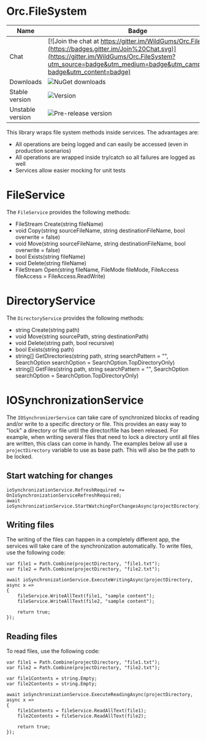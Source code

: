 Orc.FileSystem
==============

Name|Badge
---|---
Chat|[![Join the chat at https://gitter.im/WildGums/Orc.FileSystem](https://badges.gitter.im/Join%20Chat.svg)](https://gitter.im/WildGums/Orc.FileSystem?utm_source=badge&utm_medium=badge&utm_campaign=pr-badge&utm_content=badge)
Downloads|![NuGet downloads](https://img.shields.io/nuget/dt/orc.filesystem.svg)
Stable version|![Version](https://img.shields.io/nuget/v/orc.filesystem.svg)
Unstable version|![Pre-release version](https://img.shields.io/nuget/vpre/orc.filesystem.svg)

This library wraps file system methods inside services. The advantages are:

- All operations are being logged and can easily be accessed (even in production scenarios)
- All operations are wrapped inside try/catch so all failures are logged as well
- Services allow easier mocking for unit tests

# FileService

The `FileService` provides the following methods:

- FileStream Create(string fileName)
- void Copy(string sourceFileName, string destinationFileName, bool overwrite = false)
- void Move(string sourceFileName, string destinationFileName, bool overwrite = false)
- bool Exists(string fileName)
- void Delete(string fileName)
- FileStream Open(string fileName, FileMode fileMode, FileAccess fileAccess = FileAccess.ReadWrite)

# DirectoryService

The `DirectoryService` provides the following methods:

- string Create(string path)
- void Move(string sourcePath, string destinationPath)
- void Delete(string path, bool recursive)
- bool Exists(string path)
- string[] GetDirectories(string path, string searchPattern = "", SearchOption searchOption = SearchOption.TopDirectoryOnly)
- string[] GetFiles(string path, string searchPattern = "", SearchOption searchOption = SearchOption.TopDirectoryOnly)

# IOSynchronizationService

The `IOSynchronizerService` can take care of synchronized blocks of reading and/or write to a specific directory or file. This provides an easy way to "lock" a directory or file until the director/file has been released. For example, when writing several files that need to lock a directory until all files are written, this class can come in handy. The examples below all use a `projectDirectory` variable to use as base path. This will also be the path to be locked.

## Start watching for changes

	ioSynchronizationService.RefreshRequired += OnIoSynchronizationServiceRefreshRequired;
	await ioSynchronizationService.StartWatchingForChangesAsync(projectDirectory);

## Writing files

The writing of the files can happen in a completely different app, the services will take care of the synchronization automatically. To write files, use the following code:

	var file1 = Path.Combine(projectDirectory, "file1.txt");
	var file2 = Path.Combine(projectDirectory, "file2.txt");
	
	await ioSynchronizationService.ExecuteWritingAsync(projectDirectory, async x => 
	{
	    fileService.WriteAllText(file1, "sample content");
		fileService.WriteAllText(file2, "sample content");
	
	    return true;
	});

## Reading files

To read files, use the following code:

	var file1 = Path.Combine(projectDirectory, "file1.txt");
	var file2 = Path.Combine(projectDirectory, "file2.txt");
	
	var file1Contents = string.Empty;
	var file2Contents = string.Empty;
	
	await ioSynchronizationService.ExecuteReadingAsync(projectDirectory, async x => 
	{
	    file1Contents = fileService.ReadAllText(file1);
		file2Contents = fileService.ReadAllText(file2);
	
	    return true;
	});





